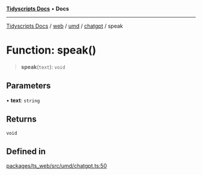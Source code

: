 [**Tidyscripts Docs**](../../../../../../../README.md) • **Docs**

***

[Tidyscripts Docs](../../../../../../../globals.md) / [web](../../../../../README.md) / [umd](../../../README.md) / [chatgpt](../README.md) / speak

# Function: speak()

> **speak**(`text`): `void`

## Parameters

• **text**: `string`

## Returns

`void`

## Defined in

[packages/ts\_web/src/umd/chatgpt.ts:50](https://github.com/sheunaluko/tidyscripts/blob/master/packages/ts_web/src/umd/chatgpt.ts#L50)
